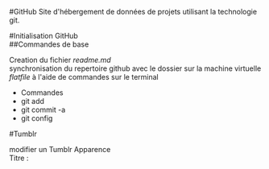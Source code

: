 #GitHub
Site d'hébergement de données de projets utilisant la technologie git.

#Initialisation GitHub  
##Commandes de base  

Creation du fichier *readme.md*  
synchronisation du repertoire github avec le dossier sur la machine virtuelle *flatfile*
à l'aide de commandes sur le terminal  

* Commandes  
 * git add
 * git commit -a
 * git config



#Tumblr  

modifier un Tumblr Apparence    
Titre : <title> {Title}  
description : <meta> {MetaDescription}   
avatar : favicon (20) {Favicon}  
Font ) {TitleFont}  
Couleur ) {Color}  
Bannière  
